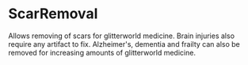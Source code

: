 # ScarRemoval
Allows removing of scars for glitterworld medicine. Brain injuries also require any artifact to fix. Alzheimer's, dementia and frailty can also be removed for increasing amounts of glitterworld medicine.
